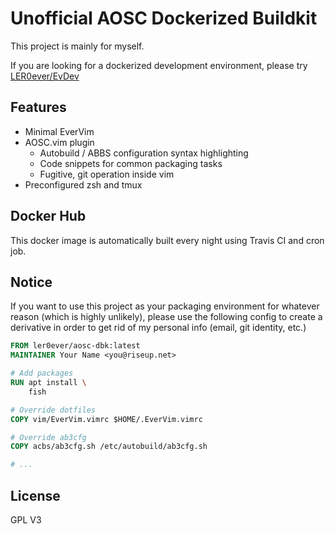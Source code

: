 # Unofficial AOSC Dockerized Buildkit

This project is mainly for myself.

If you are looking for a dockerized development environment, please try [LER0ever/EvDev](https://github.com/LER0ever/EvDev)

## Features
- Minimal EverVim
- AOSC.vim plugin
    - Autobuild / ABBS configuration syntax highlighting
    - Code snippets for common packaging tasks
    - Fugitive, git operation inside vim
- Preconfigured zsh and tmux

## Docker Hub
This docker image is automatically built every night using Travis CI and cron job.

## Notice
If you want to use this project as your packaging environment for whatever reason (which is highly unlikely),
please use the following config to create a derivative in order to get rid of my personal info (email, git identity, etc.)

```dockerfile
FROM ler0ever/aosc-dbk:latest
MAINTAINER Your Name <you@riseup.net>

# Add packages
RUN apt install \
    fish

# Override dotfiles
COPY vim/EverVim.vimrc $HOME/.EverVim.vimrc

# Override ab3cfg
COPY acbs/ab3cfg.sh /etc/autobuild/ab3cfg.sh

# ...
```


## License
GPL V3
